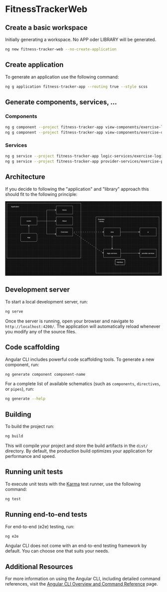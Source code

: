 # FitnessTrackerWeb

## Create a basic workspace

Initially generating a workspace.
No APP oder LIBRARY will be generated.

```bash
ng new fitness-tracker-web --no-create-application
```

## Create application

To generate an application use the following command:

```bash
ng g application fitness-tracker-app --routing true --style scss
```

## Generate components, services, ...

### Components

```bash
ng g component --project fitness-tracker-app view-components/exercise-list
ng g component --project fitness-tracker-app view-components/exercise-detail
```

### Services

```bash
ng g service --project fitness-tracker-app logic-services/exercise-logic
ng g service --project fitness-tracker-app provider-services/exercise-provider
```

## Architecture

If you decide to following the "application" and "library" approach this should fit to the following principle:

![alt text](docs/assets/image.png)


## Development server

To start a local development server, run:

```bash
ng serve
```

Once the server is running, open your browser and navigate to `http://localhost:4200/`. The application will automatically reload whenever you modify any of the source files.

## Code scaffolding

Angular CLI includes powerful code scaffolding tools. To generate a new component, run:

```bash
ng generate component component-name
```

For a complete list of available schematics (such as `components`, `directives`, or `pipes`), run:

```bash
ng generate --help
```

## Building

To build the project run:

```bash
ng build
```

This will compile your project and store the build artifacts in the `dist/` directory. By default, the production build optimizes your application for performance and speed.

## Running unit tests

To execute unit tests with the [Karma](https://karma-runner.github.io) test runner, use the following command:

```bash
ng test
```

## Running end-to-end tests

For end-to-end (e2e) testing, run:

```bash
ng e2e
```

Angular CLI does not come with an end-to-end testing framework by default. You can choose one that suits your needs.

## Additional Resources

For more information on using the Angular CLI, including detailed command references, visit the [Angular CLI Overview and Command Reference](https://angular.dev/tools/cli) page.
